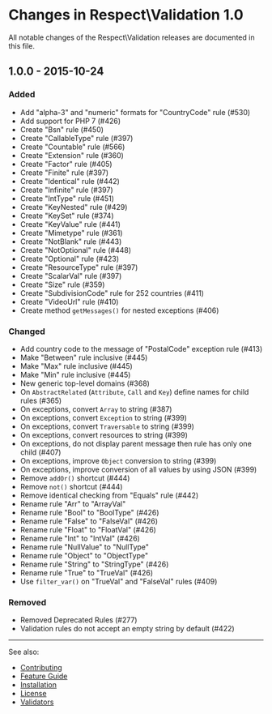 # Changes in Respect\Validation 1.0

All notable changes of the Respect\Validation releases are documented in this file.

## 1.0.0 - 2015-10-24

### Added

- Add "alpha-3" and "numeric" formats for "CountryCode" rule (#530)
- Add support for PHP 7 (#426)
- Create "Bsn" rule (#450)
- Create "CallableType" rule (#397)
- Create "Countable" rule (#566)
- Create "Extension" rule (#360)
- Create "Factor" rule (#405)
- Create "Finite" rule (#397)
- Create "Identical" rule (#442)
- Create "Infinite" rule (#397)
- Create "IntType" rule (#451)
- Create "KeyNested" rule (#429)
- Create "KeySet" rule (#374)
- Create "KeyValue" rule (#441)
- Create "Mimetype" rule (#361)
- Create "NotBlank" rule (#443)
- Create "NotOptional" rule (#448)
- Create "Optional" rule (#423)
- Create "ResourceType" rule (#397)
- Create "ScalarVal" rule (#397)
- Create "Size" rule (#359)
- Create "SubdivisionCode" rule for 252 countries (#411)
- Create "VideoUrl" rule (#410)
- Create method `getMessages()` for nested exceptions (#406)

### Changed

- Add country code to the message of "PostalCode" exception rule (#413)
- Make "Between" rule inclusive (#445)
- Make "Max" rule inclusive (#445)
- Make "Min" rule inclusive (#445)
- New generic top-level domains (#368)
- On `AbstractRelated` (`Attribute`, `Call` and `Key`) define names for child rules (#365)
- On exceptions, convert `Array` to string (#387)
- On exceptions, convert `Exception` to string (#399)
- On exceptions, convert `Traversable` to string (#399)
- On exceptions, convert resources to string (#399)
- On exceptions, do not display parent message then rule has only one child (#407)
- On exceptions, improve `Object` conversion to string (#399)
- On exceptions, improve conversion of all values by using JSON (#399)
- Remove `addOr()` shortcut (#444)
- Remove `not()` shortcut (#444)
- Remove identical checking from "Equals" rule (#442)
- Rename rule "Arr" to "ArrayVal"
- Rename rule "Bool" to "BoolType" (#426)
- Rename rule "False" to "FalseVal" (#426)
- Rename rule "Float" to "FloatVal" (#426)
- Rename rule "Int" to "IntVal" (#426)
- Rename rule "NullValue" to "NullType"
- Rename rule "Object" to "ObjectType"
- Rename rule "String" to "StringType" (#426)
- Rename rule "True" to "TrueVal" (#426)
- Use `filter_var()` on "TrueVal" and "FalseVal" rules (#409)

### Removed

- Removed Deprecated Rules (#277)
- Validation rules do not accept an empty string by default (#422)

***
See also:

- [Contributing](CONTRIBUTING.md)
- [Feature Guide](docs/README.md)
- [Installation](docs/INSTALL.md)
- [License](LICENSE.md)
- [Validators](docs/VALIDATORS.md)
